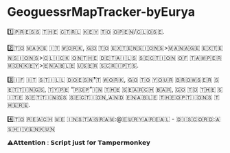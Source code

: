 # GeoguessrMapTracker-byEurya

1️⃣​🇵​​🇷​​🇪​​🇸​​🇸​ ​🇹​​🇭​​🇪​ ​🇨​​🇹​​🇷​​🇱​ ​🇰​​🇪​​🇾​ ​🇹​​🇴​ ​🇴​​🇵​​🇪​​🇳​/​🇨​​🇱​​🇴​​🇸​​🇪​.

2️⃣​🇹​​🇴​ ​🇲​​🇦​​🇰​​🇪​ ​🇮​​🇹​ ​🇼​​🇴​​🇷​​🇰​, ​🇬​​🇴​ ​🇹​​🇴​ ​🇪​​🇽​​🇹​​🇪​​🇳​​🇸​​🇮​​🇴​​🇳​​🇸​>​🇲​​🇦​​🇳​​🇦​​🇬​​🇪​ ​🇪​​🇽​​🇹​​🇪​​🇳​​🇸​​🇮​​🇴​​🇳​​🇸​>​🇨​​🇱​​🇮​​🇨​​🇰​ ​🇴​​🇳​ ​🇹​​🇭​​🇪​ ​🇩​​🇪​​🇹​​🇦​​🇮​​🇱​​🇸​ ​🇸​​🇪​​🇨​​🇹​​🇮​​🇴​​🇳​ ​🇴​​🇫​ ​🇹​​🇦​​🇲​​🇵​​🇪​​🇷​​🇲​​🇴​​🇳​​🇰​​🇪​​🇾​>​🇪​​🇳​​🇦​​🇧​​🇱​​🇪​ ​🇺​​🇸​​🇪​​🇷​ ​🇸​​🇨​​🇷​​🇮​​🇵​​🇹​​🇸​.

3️⃣​🇮​​🇫​ ​🇮​​🇹​ ​🇸​​🇹​​🇮​​🇱​​🇱​ ​🇩​​🇴​​🇪​​🇸​​🇳​❜​🇹​ ​🇼​​🇴​​🇷​​🇰​, ​🇬​​🇴​ ​🇹​​🇴​ ​🇾​​🇴​​🇺​​🇷​ ​🇧​​🇷​​🇴​​🇼​​🇸​​🇪​​🇷​ ​🇸​​🇪​​🇹​​🇹​​🇮​​🇳​​🇬​​🇸​, ​🇹​​🇾​​🇵​​🇪​ “​🇵​​🇴​​🇵​” ​🇮​​🇳​ ​🇹​​🇭​​🇪​ ​🇸​​🇪​​🇦​​🇷​​🇨​​🇭​ ​🇧​​🇦​​🇷​, ​🇬​​🇴​ ​🇹​​🇴​ ​🇹​​🇭​​🇪​ ​🇸​​🇮​​🇹​​🇪​ ​🇸​​🇪​​🇹​​🇹​​🇮​​🇳​​🇬​​🇸​ ​🇸​​🇪​​🇨​​🇹​​🇮​​🇴​​🇳​,🇦​​🇳​​🇩​ ​🇪​​🇳​​🇦​​🇧​​🇱​​🇪​ ​🇹​​🇭​​🇪​ ​🇴​​🇵​​🇹​​🇮​​🇴​​🇳​​🇸​ ​🇹​​🇭​​🇪​​🇷​​🇪​.

4️⃣​🇹​​🇴​ ​🇷​​🇪​​🇦​​🇨​​🇭​ ​​🇲🇪​​ ​🇮​​🇳​​🇸​​🇹​​🇦​​🇬​​🇷​​🇦​​🇲​:@​🇪​​🇺​​🇷​​🇾​​🇦​​🇷​​🇪​​🇦​​🇱​ - ​🇩​​🇮​​🇸​​🇨​​🇴​​🇷​​🇩​:​🇦​​🇸​​🇭​​🇮​​🇻​​🇪​​🇳​​🇰​​🇺​​🇳

⚠𝗔𝘁𝘁𝗲𝗻𝘁𝗶𝗼𝗻 : 𝗦𝗰𝗿𝗶𝗽𝘁 𝗷𝘂𝘀𝘁 f𝗼𝗿 𝗧𝗮𝗺𝗽𝗲𝗿𝗺𝗼𝗻𝗸𝗲𝘆​

